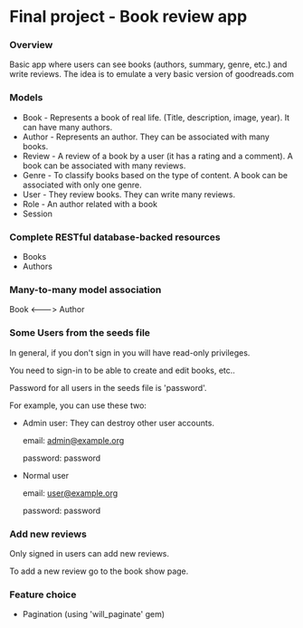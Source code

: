 # Final project - Book review app

### Overview

Basic app where users can see books (authors, summary, genre, etc.) and write reviews.
The idea is to emulate a very basic version of goodreads.com

### Models
* Book - Represents a book of real life. (Title, description, image, year). It can have many authors.
* Author - Represents an author. They can be associated with many books.
* Review - A review of a book by a user (it has a rating and a comment). A book can be associated with many reviews.
* Genre - To classify books based on the type of content. A book can be associated with only one genre.
* User - They review books. They can write many reviews.
* Role - An author related with a book
* Session

### Complete RESTful database-backed resources
* Books
* Authors

### Many-to-many model association
Book <---> Author

### Some Users from the seeds file
In general, if you don't sign in you will have read-only privileges.

You need to sign-in to be able to create and edit books, etc..

Password for all users in the seeds file is 'password'.

For example, you can use these two:

* Admin user: They can destroy other user accounts.

  email: admin@example.org

  password: password


* Normal user

  email: user@example.org

  password: password

### Add new reviews
Only signed in users can add new reviews.

To add a new review go to the book show page.

### Feature choice
* Pagination (using 'will_paginate' gem)

